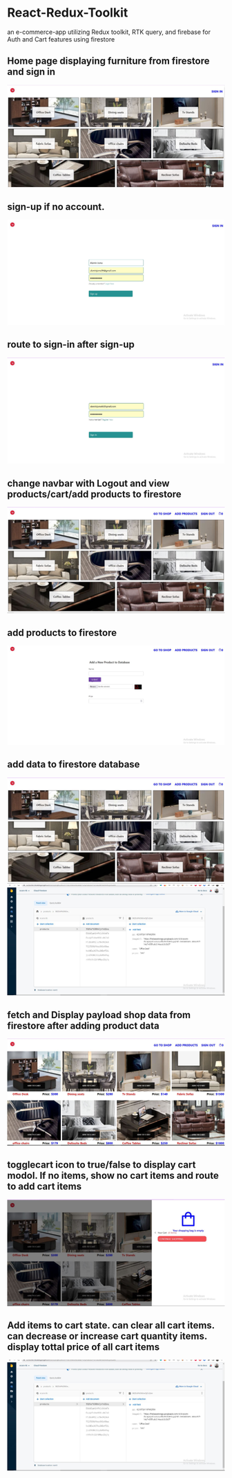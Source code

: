# React-Redux-Toolkit
an e-commerce-app utilizing Redux toolkit, RTK query, and firebase for Auth and Cart features using firestore

## Home page displaying furniture from firestore and sign in 
![](e-commerce-app/images/ala9.JPG)

## sign-up if no account. 
![](e-commerce-app/images/ala1.JPG)

## route to sign-in after sign-up
![](e-commerce-app/images/ala2.JPG)

## change navbar with Logout and view products/cart/add products to firestore
![](e-commerce-app/images/ala3.JPG)

## add products to firestore 
![](e-commerce-app/images/ala8.JPG)

## add data to firestore database
![](e-commerce-app/images/ala3.JPG)
![](e-commerce-app/images/ala7.JPG)

## fetch and  Display payload shop data  from firestore after adding product data 
![](e-commerce-app/images/ala4.JPG)

## togglecart icon to true/false to display cart modol. If no items, show no cart items and route to add cart items 
![](e-commerce-app/images/ala5.JPG)

## Add items to cart state. can clear all cart items. can decrease or increase cart quantity items. display tottal price of all cart items 
![](e-commerce-app/images/ala7.JPG)


